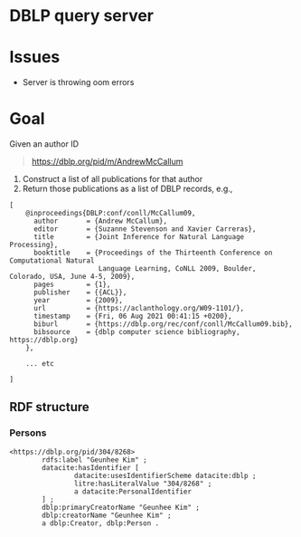 # DBLP query server

# Issues
- Server is throwing oom errors

# Goal
Given an author ID
> <https://dblp.org/pid/m/AndrewMcCallum>
1. Construct a list of all publications for that author
2. Return those publications as a list of DBLP records, e.g.,

```
[
    @inproceedings{DBLP:conf/conll/McCallum09,
      author       = {Andrew McCallum},
      editor       = {Suzanne Stevenson and Xavier Carreras},
      title        = {Joint Inference for Natural Language Processing},
      booktitle    = {Proceedings of the Thirteenth Conference on Computational Natural
                      Language Learning, CoNLL 2009, Boulder, Colorado, USA, June 4-5, 2009},
      pages        = {1},
      publisher    = {{ACL}},
      year         = {2009},
      url          = {https://aclanthology.org/W09-1101/},
      timestamp    = {Fri, 06 Aug 2021 00:41:15 +0200},
      biburl       = {https://dblp.org/rec/conf/conll/McCallum09.bib},
      bibsource    = {dblp computer science bibliography, https://dblp.org}
    },

    ... etc

]
```


## RDF structure

### Persons
```
<https://dblp.org/pid/304/8268>
        rdfs:label "Geunhee Kim" ;
        datacite:hasIdentifier [
                datacite:usesIdentifierScheme datacite:dblp ;
                litre:hasLiteralValue "304/8268" ;
                a datacite:PersonalIdentifier
        ] ;
        dblp:primaryCreatorName "Geunhee Kim" ;
        dblp:creatorName "Geunhee Kim" ;
        a dblp:Creator, dblp:Person .

```
